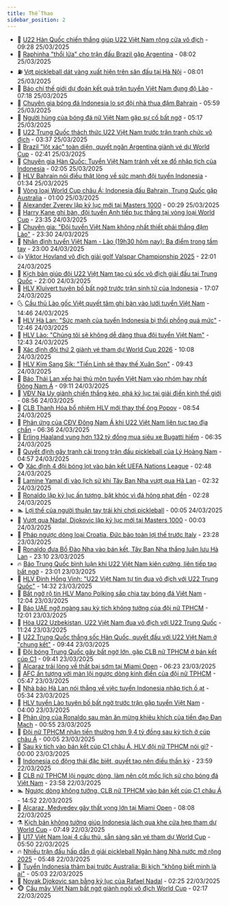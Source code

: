```yaml
---
title: Thể Thao
sidebar_position: 2
---
```


<!-- dantri-the-thao:START -->
- 🎡 [U22 Hàn Quốc chiến thắng giúp U22 Việt Nam rộng cửa vô địch](https://dantri.com.vn/the-thao/u22-han-quoc-chien-thang-giup-u22-viet-nam-rong-cua-vo-dich-20250325162726552.htm) - 09:28 25/03/2025
- 💯 [Raphinha  &quot;thổi lửa&quot; cho trận đấu Brazil gặp Argentina](https://dantri.com.vn/the-thao/raphinha-thoi-lua-cho-tran-dau-brazil-gap-argentina-20250325145504560.htm) - 08:02 25/03/2025
- ⛽️ [Vợt pickleball dát vàng xuất hiện trên sân đấu tại Hà Nội](https://dantri.com.vn/the-thao/vot-pickleball-dat-vang-xuat-hien-tren-san-dau-tai-ha-noi-20250325110843579.htm) - 08:01 25/03/2025
- 💃 [Báo chí thế giới dự đoán kết quả trận tuyển Việt Nam đụng độ Lào](https://dantri.com.vn/the-thao/bao-chi-the-gioi-du-doan-ket-qua-tran-tuyen-viet-nam-dung-do-lao-20250325110929996.htm) - 07:18 25/03/2025
- 🌈 [Chuyên gia bóng đá Indonesia lo sợ đội nhà thua đậm Bahrain](https://dantri.com.vn/the-thao/chuyen-gia-bong-da-indonesia-lo-so-doi-nha-thua-dam-bahrain-20250325101629403.htm) - 05:59 25/03/2025
- 🦅 [Người hùng của bóng đá nữ Việt Nam gặp sự cố bất ngờ](https://dantri.com.vn/the-thao/nguoi-hung-cua-bong-da-nu-viet-nam-gap-su-co-bat-ngo-20250325121049795.htm) - 05:17 25/03/2025
- 🌝 [U22 Trung Quốc thách thức U22 Việt Nam trước trận tranh chức vô địch](https://dantri.com.vn/the-thao/u22-trung-quoc-thach-thuc-u22-viet-nam-truoc-tran-tranh-chuc-vo-dich-20250325102425128.htm) - 03:37 25/03/2025
- 🚀 [Brazil &quot;lột xác&quot; toàn diện, quyết ngăn Argentina giành vé dự World Cup](https://dantri.com.vn/the-thao/brazil-lot-xac-toan-dien-quyet-ngan-argentina-gianh-ve-du-world-cup-20250325094057541.htm) - 02:41 25/03/2025
- 🎉 [Chuyên gia Hàn Quốc: Tuyển Việt Nam tránh vết xe đổ nhập tịch của Indonesia](https://dantri.com.vn/the-thao/chuyen-gia-han-quoc-tuyen-viet-nam-tranh-vet-xe-do-nhap-tich-cua-indonesia-20250324180525188.htm) - 02:05 25/03/2025
- 📝 [HLV Bahrain nói điều thật lòng về sức mạnh đội tuyển Indonesia](https://dantri.com.vn/the-thao/hlv-bahrain-noi-dieu-that-long-ve-suc-manh-doi-tuyen-indonesia-20250325074810085.htm) - 01:34 25/03/2025
- 🦄 [Vòng loại World Cup châu Á: Indonesia đấu Bahrain, Trung Quốc gặp Australia](https://dantri.com.vn/the-thao/vong-loai-world-cup-chau-a-indonesia-dau-bahrain-trung-quoc-gap-australia-20250324102731084.htm) - 01:00 25/03/2025
- 🎉 [Alexander Zverev lập kỷ lục mới tại Masters 1000](https://dantri.com.vn/the-thao/alexander-zverev-lap-ky-luc-moi-tai-masters-1000-20250325072851316.htm) - 00:29 25/03/2025
- 💼 [Harry Kane ghi bàn, đội tuyển Anh tiếp tục thắng tại vòng loại World Cup](https://dantri.com.vn/the-thao/harry-kane-ghi-ban-doi-tuyen-anh-tiep-tuc-thang-tai-vong-loai-world-cup-20250325062238999.htm) - 23:35 24/03/2025
- 🤡 [Chuyên gia: &quot;Đội tuyển Việt Nam không nhất thiết phải thắng đậm Lào&quot;](https://dantri.com.vn/the-thao/chuyen-gia-doi-tuyen-viet-nam-khong-nhat-thiet-phai-thang-dam-lao-20250324175624938.htm) - 23:30 24/03/2025
- 🦆 [Nhận định tuyển Việt Nam - Lào &lpar;19h30 hôm nay&rpar;: Ba điểm trong tầm tay](https://dantri.com.vn/the-thao/nhan-dinh-tuyen-viet-nam-lao-19h30-hom-nay-ba-diem-trong-tam-tay-20250324163026915.htm) - 23:00 24/03/2025
- 👍 [Viktor Hovland vô địch giải golf Valspar Championship 2025](https://dantri.com.vn/the-thao/viktor-hovland-vo-dich-giai-golf-valspar-championship-2025-20250324230636978.htm) - 22:01 24/03/2025
- 💼 [Kịch bản giúp đội U22 Việt Nam tạo cú sốc vô địch giải đấu tại Trung Quốc](https://dantri.com.vn/the-thao/kich-ban-giup-doi-u22-viet-nam-tao-cu-soc-vo-dich-giai-dau-tai-trung-quoc-20250324190016522.htm) - 22:00 24/03/2025
- 🦒 [HLV Kluivert tuyên bố bất ngờ trước trận sinh tử của Indonesia](https://dantri.com.vn/the-thao/hlv-kluivert-tuyen-bo-bat-ngo-truoc-tran-sinh-tu-cua-indonesia-20250324200720553.htm) - 17:07 24/03/2025
- 🌜 [Cầu thủ Lào gốc Việt quyết tâm ghi bàn vào lưới tuyển Việt Nam](https://dantri.com.vn/the-thao/cau-thu-lao-goc-viet-quyet-tam-ghi-ban-vao-luoi-tuyen-viet-nam-20250324212212277.htm) - 14:46 24/03/2025
- 🦆 [HLV Hà Lan: &quot;Sức mạnh của tuyển Indonesia bị thổi phồng quá mức&quot;](https://dantri.com.vn/the-thao/hlv-ha-lan-suc-manh-cua-tuyen-indonesia-bi-thoi-phong-qua-muc-20250324194631514.htm) - 12:46 24/03/2025
- 💪 [HLV Lào: &quot;Chúng tôi sẽ không dễ dàng thua đội tuyển Việt Nam&quot;](https://dantri.com.vn/the-thao/hlv-lao-chung-toi-se-khong-de-dang-thua-doi-tuyen-viet-nam-20250324193614204.htm) - 12:43 24/03/2025
- 🧠 [Xác định đội thứ 2 giành vé tham dự World Cup 2026](https://dantri.com.vn/the-thao/xac-dinh-doi-thu-2-gianh-ve-tham-du-world-cup-2026-20250324170751236.htm) - 10:08 24/03/2025
- 🦄 [HLV Kim Sang Sik: &quot;Tiến Linh sẽ thay thế Xuân Son&quot;](https://dantri.com.vn/the-thao/hlv-kim-sang-sik-tien-linh-se-thay-the-xuan-son-20250324164339435.htm) - 09:43 24/03/2025
- 🥸 [Báo Thái Lan xếp hai thủ môn tuyển Việt Nam vào nhóm hay nhất Đông Nam Á](https://dantri.com.vn/the-thao/bao-thai-lan-xep-hai-thu-mon-tuyen-viet-nam-vao-nhom-hay-nhat-dong-nam-a-20250324154202812.htm) - 09:11 24/03/2025
- 🤠 [VĐV Na Uy giành chiến thắng kép, phá kỷ lục tại giải điền kinh thế giới](https://dantri.com.vn/the-thao/vdv-na-uy-gianh-chien-thang-kep-pha-ky-luc-tai-giai-dien-kinh-the-gioi-20250324150322757.htm) - 08:56 24/03/2025
- 👺 [CLB Thanh Hóa bổ nhiệm HLV mới thay thế ông Popov](https://dantri.com.vn/the-thao/clb-thanh-hoa-bo-nhiem-hlv-moi-thay-the-ong-popov-20250324132920335.htm) - 08:54 24/03/2025
- 📝 [Phản ứng của CĐV Đông Nam Á khi U22 Việt Nam liên tục tạo địa chấn](https://dantri.com.vn/the-thao/phan-ung-cua-cdv-dong-nam-a-khi-u22-viet-nam-lien-tuc-tao-dia-chan-20250324122455057.htm) - 06:36 24/03/2025
- 🦆 [Erling Haaland vung hơn 132 tỷ đồng mua siêu xe Bugatti hiếm](https://dantri.com.vn/the-thao/erling-haaland-vung-hon-132-ty-dong-mua-sieu-xe-bugatti-hiem-20250324133516153.htm) - 06:35 24/03/2025
- 🥳 [Quyết định gây tranh cãi trong trận đấu pickleball của Lý Hoàng Nam](https://dantri.com.vn/the-thao/quyet-dinh-gay-tranh-cai-trong-tran-dau-pickleball-cua-ly-hoang-nam-20250324115740259.htm) - 04:57 24/03/2025
- 🐵 [Xác định 4 đội bóng lọt vào bán kết UEFA Nations League](https://dantri.com.vn/the-thao/xac-dinh-4-doi-bong-lot-vao-ban-ket-uefa-nations-league-20250324094802830.htm) - 02:48 24/03/2025
- 🤩 [Lamine Yamal đi vào lịch sử khi Tây Ban Nha vượt qua Hà Lan](https://dantri.com.vn/the-thao/lamine-yamal-di-vao-lich-su-khi-tay-ban-nha-vuot-qua-ha-lan-20250324091609340.htm) - 02:32 24/03/2025
- 🤠 [Ronaldo lập kỷ lục ấn tượng, bật khóc vì đá hỏng phạt đền](https://dantri.com.vn/the-thao/ronaldo-lap-ky-luc-an-tuong-bat-khoc-vi-da-hong-phat-den-20250324074719142.htm) - 02:28 24/03/2025
- 🏊 [Lợi thế của người thuận tay trái khi chơi pickleball](https://dantri.com.vn/the-thao/loi-the-cua-nguoi-thuan-tay-trai-khi-choi-pickleball-20250323141545115.htm) - 00:05 24/03/2025
- 🗽 [Vượt qua Nadal, Djokovic lập kỷ lục mới tại Masters 1000](https://dantri.com.vn/the-thao/vuot-qua-nadal-djokovic-lap-ky-luc-moi-tai-masters-1000-20250324070320716.htm) - 00:03 24/03/2025
- 🚀 [Pháp ngược dòng loại Croatia, Đức bảo toàn lợi thế trước Italy](https://dantri.com.vn/the-thao/phap-nguoc-dong-loai-croatia-duc-bao-toan-loi-the-truoc-italy-20250324062838746.htm) - 23:28 23/03/2025
- 🎉 [Ronaldo đưa Bồ Đào Nha vào bán kết, Tây Ban Nha thắng luân lưu Hà Lan](https://dantri.com.vn/the-thao/ronaldo-dua-bo-dao-nha-vao-ban-ket-tay-ban-nha-thang-luan-luu-ha-lan-20250324061014706.htm) - 23:10 23/03/2025
- 🔥 [Báo Trung Quốc bình luận khi U22 Việt Nam kiên cường, liên tiếp tạo bất ngờ](https://dantri.com.vn/the-thao/bao-trung-quoc-binh-luan-khi-u22-viet-nam-kien-cuong-lien-tiep-tao-bat-ngo-20250324013332985.htm) - 23:01 23/03/2025
- 🎉 [HLV Đinh Hồng Vinh: &quot;U22 Việt Nam tự tin đua vô địch với U22 Trung Quốc&quot;](https://dantri.com.vn/the-thao/hlv-dinh-hong-vinh-u22-viet-nam-tu-tin-dua-vo-dich-voi-u22-trung-quoc-20250323213237323.htm) - 14:32 23/03/2025
- 🎡 [Bất ngờ rộ tin HLV Mano Polking sắp chia tay bóng đá Việt Nam](https://dantri.com.vn/the-thao/bat-ngo-ro-tin-hlv-mano-polking-sap-chia-tay-bong-da-viet-nam-20250323190412859.htm) - 12:04 23/03/2025
- 🐻 [Báo UAE ngỡ ngàng sau kỳ tích không tưởng của đội nữ TPHCM](https://dantri.com.vn/the-thao/bao-uae-ngo-ngang-sau-ky-tich-khong-tuong-cua-doi-nu-tphcm-20250323183150321.htm) - 12:01 23/03/2025
- 🌊 [Hòa U22 Uzbekistan, U22 Việt Nam đua vô địch với U22 Trung Quốc](https://dantri.com.vn/the-thao/hoa-u22-uzbekistan-u22-viet-nam-dua-vo-dich-voi-u22-trung-quoc-20250323182432414.htm) - 11:24 23/03/2025
- 💃 [U22 Trung Quốc thắng sốc Hàn Quốc, quyết đấu với U22 Việt Nam ở &quot;chung kết&quot;](https://dantri.com.vn/the-thao/u22-trung-quoc-thang-soc-han-quoc-quyet-dau-voi-u22-viet-nam-o-chung-ket-20250323164405966.htm) - 09:44 23/03/2025
- 🤔 [Đội bóng Trung Quốc gây bất ngờ lớn, gặp CLB nữ TPHCM ở bán kết cúp C1](https://dantri.com.vn/the-thao/doi-bong-trung-quoc-gay-bat-ngo-lon-gap-clb-nu-tphcm-o-ban-ket-cup-c1-20250323163737452.htm) - 09:41 23/03/2025
- 🤭 [Alcaraz trải lòng về thất bại sớm tại Miami Open](https://dantri.com.vn/the-thao/alcaraz-trai-long-ve-that-bai-som-tai-miami-open-20250323132250685.htm) - 06:23 23/03/2025
- 👹 [AFC ấn tượng với màn lội ngược dòng kinh điển của đội nữ TPHCM](https://dantri.com.vn/the-thao/afc-an-tuong-voi-man-loi-nguoc-dong-kinh-dien-cua-doi-nu-tphcm-20250323093813156.htm) - 05:47 23/03/2025
- 🗽 [Nhà báo Hà Lan nói thẳng về việc tuyển Indonesia nhập tịch ồ ạt](https://dantri.com.vn/the-thao/nha-bao-ha-lan-noi-thang-ve-viec-tuyen-indonesia-nhap-tich-o-at-20250323122053386.htm) - 05:34 23/03/2025
- 🥳 [HLV tuyển Lào tuyên bố bất ngờ trước trận gặp tuyển Việt Nam](https://dantri.com.vn/the-thao/hlv-tuyen-lao-tuyen-bo-bat-ngo-truoc-tran-gap-tuyen-viet-nam-20250323105954359.htm) - 04:00 23/03/2025
- 💃 [Phản ứng của Ronaldo sau màn ăn mừng khiêu khích của tiền đạo Đan Mạch](https://dantri.com.vn/the-thao/phan-ung-cua-ronaldo-sau-man-an-mung-khieu-khich-cua-tien-dao-dan-mach-20250323073944203.htm) - 00:55 23/03/2025
- 🧰 [Đội nữ TPHCM nhận tiền thưởng hơn 9,4 tỷ đồng sau kỳ tích ở cúp châu Á](https://dantri.com.vn/the-thao/doi-nu-tphcm-nhan-tien-thuong-hon-94-ty-dong-sau-ky-tich-o-cup-chau-a-20250322223301577.htm) - 00:05 23/03/2025
- 💪 [Sau kỳ tích vào bán kết cúp C1 châu Á, HLV đội nữ TPHCM nói gì?](https://dantri.com.vn/the-thao/sau-ky-tich-vao-ban-ket-cup-c1-chau-a-hlv-doi-nu-tphcm-noi-gi-20250323025131409.htm) - 00:00 23/03/2025
- 🚀 [Indonesia có động thái đặc biệt, quyết tạo nên điều thần kỳ](https://dantri.com.vn/the-thao/indonesia-co-dong-thai-dac-biet-quyet-tao-nen-dieu-than-ky-20250322183615240.htm) - 23:59 22/03/2025
- 🤠 [CLB nữ TPHCM lội ngược dòng, làm nên cột mốc lịch sử cho bóng đá Việt Nam](https://dantri.com.vn/the-thao/clb-nu-tphcm-loi-nguoc-dong-lam-nen-cot-moc-lich-su-cho-bong-da-viet-nam-20250322225623802.htm) - 23:58 22/03/2025
- 🏊 [Ngược dòng không tưởng, CLB nữ TPHCM vào bán kết cúp C1 châu Á](https://dantri.com.vn/the-thao/nguoc-dong-khong-tuong-clb-nu-tphcm-vao-ban-ket-cup-c1-chau-a-20250322215135299.htm) - 14:52 22/03/2025
- 🦄 [Alcaraz, Medvedev gây thất vọng lớn tại Miami Open](https://dantri.com.vn/the-thao/alcaraz-medvedev-gay-that-vong-lon-tai-miami-open-20250322184052469.htm) - 08:08 22/03/2025
- ⚗️ [Kịch bản không tưởng giúp Indonesia lách qua khe cửa hẹp tham dự World Cup](https://dantri.com.vn/the-thao/kich-ban-khong-tuong-giup-indonesia-lach-qua-khe-cua-hep-tham-du-world-cup-20250322144854712.htm) - 07:49 22/03/2025
- 🥷 [U17 Việt Nam loại 4 cầu thủ, sẵn sàng săn vé tham dự World Cup](https://dantri.com.vn/the-thao/u17-viet-nam-loai-4-cau-thu-san-sang-san-ve-tham-du-world-cup-20250322124959908.htm) - 05:50 22/03/2025
- 🔥 [Nhiều trận đấu hấp dẫn ở giải pickleball Ngân hàng Nhà nước mở rộng 2025](https://dantri.com.vn/the-thao/nhieu-tran-dau-hap-dan-o-giai-pickleball-ngan-hang-nha-nuoc-mo-rong-2025-20250322125944315.htm) - 05:48 22/03/2025
- 🦅 [Tuyển Indonesia thảm bại trước Australia: Bi kịch &quot;không biết mình là ai&quot;](https://dantri.com.vn/the-thao/tuyen-indonesia-tham-bai-truoc-australia-bi-kich-khong-biet-minh-la-ai-20250322015751777.htm) - 05:03 22/03/2025
- 🌝 [Novak Djokovic san bằng kỷ lục của Rafael Nadal](https://dantri.com.vn/the-thao/novak-djokovic-san-bang-ky-luc-cua-rafael-nadal-20250322092022750.htm) - 02:25 22/03/2025
- 🐵 [Cầu mây Việt Nam bất ngờ giành ngôi vô địch World Cup](https://dantri.com.vn/the-thao/cau-may-viet-nam-bat-ngo-gianh-ngoi-vo-dich-world-cup-20250322090716869.htm) - 02:17 22/03/2025<!-- dantri-the-thao:END -->
